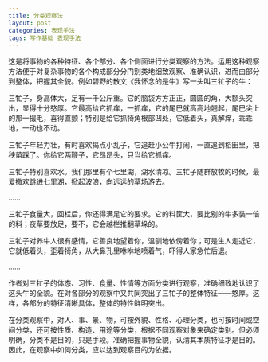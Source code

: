 ```yaml
---
title: 分类观察法
layout: post
categories: 表现手法
tags: 写作基础 表现手法
---
```


这是将事物的各种特征、各个部分、各个侧面进行分类观察的方法。运用这种观察方法便于对复杂事物的各个构成部分分门别类地细致观察、准确认识，进而由部分到整体，把握其全貌。例如碧野的散文《我怀念的是牛》写一头叫三牤子的牛：

三牤子，身高体大，足有一千公斤重。它的脑袋方方正正，圆圆的角，大额头突出，显得十分憨厚。它最高给它抓痒，一抓痒，它的尾巴就高高地翘起，尾巴尖上的那一撮毛，喜得直颤；特别是给它抓犄角根部凹处，它低着头，真解痒，乖乖地，一动也不动。

三牤子年轻力壮，有时喜欢捣点小乱子，它追赶小公牛打闹，一直追到稻田里，把秧苗踩了。你给它两鞭子，它昂昂头，只当给它抓痒。

三牤子特别喜欢水。我们那里有个七里湖，湖水清凉。三牤子随群放牧的时候，最爱撒欢跳进七里湖，掀起波浪，向远远的草场游去。

……

三牤子食量大，回栏后，你还得满足它的要求。它的料筐大，要比别的牛多装一倍的料；夜草要放足，要不，它会越栏推翻草垛的。

三牤子对养牛人很有感情，它善良地望着你，温驯地依傍着你；可是生人走近它，它就低着头，歪着犄角，从大鼻孔里咻咻地喷着气，吓得人家急忙后退。

……

作者对三牤子的体态、习性、食量、性情等方面分类进行观察，准确细致地认识了这头牛的全貌。在对各部分的观察中又共同突出了三牤子的整体特征——憨厚。这样，各部分的特征清晰具体，整体的特性鲜明突出。

在分类观察中，对人、事、景、物，可按外貌、性格、心理分类，也可按时间或空间分类，还可按性质、构造、用途等分类，根据不同观察对象来确定类别。但必须明确，分类不是目的，只是手段。准确把握事物全貌，认清其本质特征才是目的。因此，在观察中如何分类，应以达到观察目的为依据。 